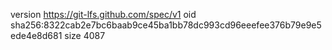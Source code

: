 version https://git-lfs.github.com/spec/v1
oid sha256:8322cab2e7bc6baab9ce45ba1bb78dc993cd96eeefee376b79e9e5ede4e8d681
size 4087
